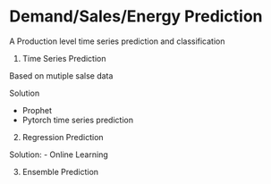 # Demand/Sales/Energy Prediction
A Production level time series prediction and classification



1. Time Series Prediction

  Based on mutiple salse data

  Solution
   - Prophet
   - Pytorch time series prediction


2. Regression Prediction

  Solution:
    - Online Learning

3. Ensemble Prediction
